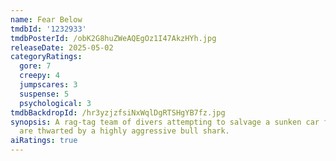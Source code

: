 ```yaml
---
name: Fear Below
tmdbId: '1232933'
tmdbPosterId: /obK2G8huZWeAQEgOz1I47AkzHYh.jpg
releaseDate: 2025-05-02
categoryRatings:
  gore: 7
  creepy: 4
  jumpscares: 3
  suspense: 5
  psychological: 3
tmdbBackdropId: /hr3yzjzfsiNxWqlDgRTSHgYB7fz.jpg
synopsis: A rag-tag team of divers attempting to salvage a sunken car from a river
  are thwarted by a highly aggressive bull shark.
aiRatings: true
---
```


